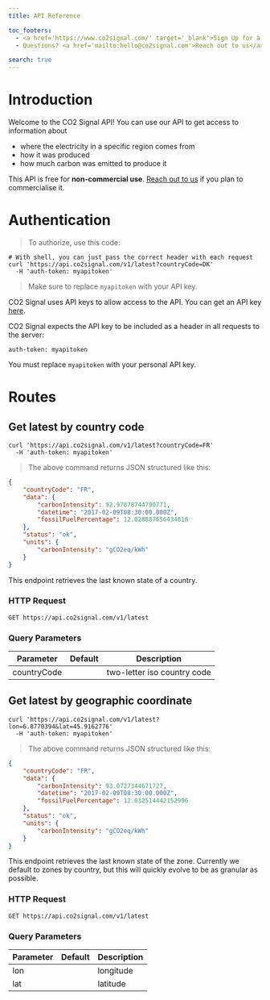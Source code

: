 ```yaml
---
title: API Reference

toc_footers:
  - <a href='https://www.co2signal.com/' target='_blank'>Sign Up for a Developer Key</a>
  - Questions? <a href='mailto:hello@co2signal.com'>Reach out to us</a>

search: true
---
```


# Introduction

Welcome to the CO2 Signal API! You can use our API to get access to information about

- where the electricity in a specific region comes from
- how it was produced
- how much carbon was emitted to produce it

<aside class="warning">
This API is free for <b>non-commercial use</b>. <a href="mailto:pro@electricitymap.org">Reach out to us</a> if you plan to commercialise it.
</aside>

# Authentication

> To authorize, use this code:

```shell
# With shell, you can just pass the correct header with each request
curl 'https://api.co2signal.com/v1/latest?countryCode=DK'
  -H 'auth-token: myapitoken'
```

> Make sure to replace `myapitoken` with your API key.

CO2 Signal uses API keys to allow access to the API. You can get an API key [here](http://www.co2signal.com).

CO2 Signal expects the API key to be included as a header in all requests to the server:

`auth-token: myapitoken`

<aside class="success">
You must replace <code>myapitoken</code> with your personal API key.
</aside>

# Routes

## Get latest by country code
```shell
curl 'https://api.co2signal.com/v1/latest?countryCode=FR'
  -H 'auth-token: myapitoken'
```

> The above command returns JSON structured like this:

```json
{
    "countryCode": "FR",
    "data": {
        "carbonIntensity": 92.97078744790771,
        "datetime": "2017-02-09T08:30:00.000Z",
        "fossilFuelPercentage": 12.028887656434616
    },
    "status": "ok",
    "units": {
        "carbonIntensity": "gCO2eq/kWh"
    }
}
```

This endpoint retrieves the last known state of a country.

### HTTP Request

`GET https://api.co2signal.com/v1/latest`

### Query Parameters

Parameter | Default | Description
--------- | ------- | -----------
countryCode | | two-letter iso country code

## Get latest by geographic coordinate

```shell
curl 'https://api.co2signal.com/v1/latest?lon=6.8770394&lat=45.9162776'
  -H 'auth-token: myapitoken'
```

> The above command returns JSON structured like this:

```json
{
    "countryCode": "FR",
    "data": {
        "carbonIntensity": 93.0727344671727,
        "datetime": "2017-02-09T08:30:00.000Z",
        "fossilFuelPercentage": 12.032514442152996
    },
    "status": "ok",
    "units": {
        "carbonIntensity": "gCO2eq/kWh"
    }
}
```

This endpoint retrieves the last known state of the zone.
Currently we default to zones by country, but this will quickly evolve to be as granular as possible.

### HTTP Request

`GET https://api.co2signal.com/v1/latest`

### Query Parameters

Parameter | Default | Description
--------- | ------- | -----------
lon | | longitude
lat | | latitude
